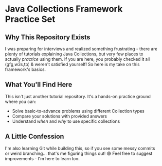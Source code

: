# Java Collections Framework Practice Set

## Why This Repository Exists

I was preparing for interviews and realized something frustrating - there are plenty of tutorials explaining Java Collections, but very few places to actually *practice* using them.
If you are here, you probably checked it all (gfg,w3s,tp) & weren't satisfied yourself! So here is my take on this framework's basics.

## What You'll Find Here

This isn't just another tutorial repository. It's a hands-on practice ground where you can:
- Solve basic-to-advance problems using different Collection types
- Compare your solutions with provided answers
- Understand *when* and *why* to use specific collections

## A Little Confession

I'm also learning Git while building this, so if you see some messy commits or weird branching... that's me figuring things out! 😅 Feel free to suggest improvements - I'm here to learn too.
